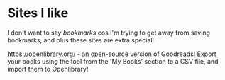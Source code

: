 # Sites I like 

I don't want to say _bookmarks_ cos I'm trying to get away from saving bookmarks, and plus these sites are extra special!

https://openlibrary.org/ - an open-source version of Goodreads! Export your books using the tool from the 'My Books' section to a CSV file, and import them to Openlibrary! 